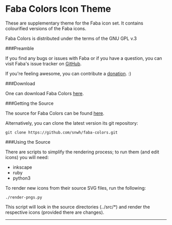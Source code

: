 Faba Colors Icon Theme
======================

These are supplementary theme for the Faba icon set. It contains colourified versions of the Faba icons.

Faba Colors is distributed under the terms of the GNU GPL v.3

###Preamble

If you find any bugs or issues with Faba or if you have a question, you can visit Faba's issue tracker on [GitHub](https://github.com/snwh/faba-colors/issues).

If you're feeling awesome, you can contribute a [donation](http://www.mokaproject.com/donate/ "Donate"). :)

###Download

One can download Faba Colors [here](http://www.mokaproject.com/faba-icon-theme).

###Getting the Source

The source for Faba Colors can be found [here](https://github.com/snwh/faba-colors).

Alternatively, you can clone the latest version its git repository:

    git clone https://github.com/snwh/faba-colors.git

###Using the Source

There are scripts to simplify the rendering process; to run them (and edit icons) you will need:

 * inkscape
 * ruby
 * python3

To render new icons from their source SVG files, run the following:

    ./render-pngs.py

This script will look in the source directories (../src/*) and render the respective icons (provided there are changes).

-----------